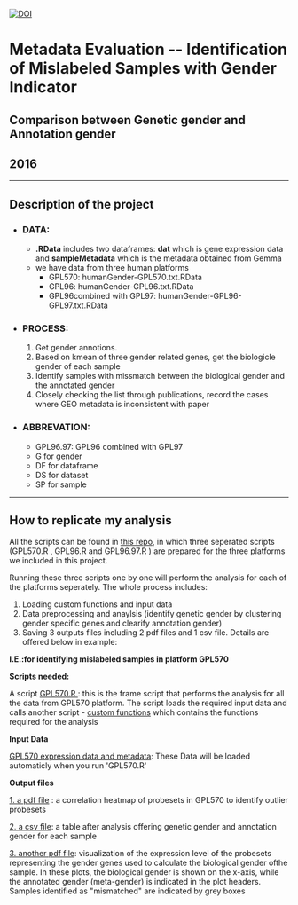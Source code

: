 [![DOI](https://zenodo.org/badge/23905/min110/mislabeled.samples.identification.svg)](https://zenodo.org/badge/latestdoi/23905/min110/mislabeled.samples.identification)


# Metadata Evaluation -- Identification of Mislabeled Samples with Gender Indicator

## Comparison between Genetic gender and Annotation gender
## 2016
---

## Description of the project

* ### DATA: 
    * **.RData** includes two dataframes: **dat** which is gene expression data and **sampleMetadata** which is the metadata obtained from Gemma
    * we have data from three human platforms 
        * GPL570: humanGender-GPL570.txt.RData
        * GPL96: humanGender-GPL96.txt.RData
        * GPL96combined with GPL97: humanGender-GPL96-GPL97.txt.RData
    
* ### PROCESS:
    1. Get gender annotions. 
    2. Based on kmean of three gender related genes, get the biologicle gender of each sample
    3. Identify samples with missmatch between the biological gender and the annotated gender
    4. Closely checking the list through publications, record the cases where GEO metadata is inconsistent with paper
   
* ### ABBREVATION: 
    * GPL96.97: GPL96 combined with GPL97
    * G for gender 
    * DF for dataframe 
    * DS for dataset  
    * SP for sample

---

## How to replicate my analysis

All the scripts can be found in [this repo](https://github.com/min110/mislabeled.samples.identification/tree/master/Rscripts), in which three seperated scripts (GPL570.R , GPL96.R and GPL96.97.R ) are prepared for the three platforms we included in this project.

Running these three scripts one by one will perform the analysis for each of the platforms seperately. The whole process includes:

1. Loading custom functions and input data
2. Data preprocessing and anaylsis (identify genetic gender by clustering gender specific genes and clearify annotation gender)
3. Saving 3 outputs files including 2 pdf files and 1 csv file. Details are offered below in example:

**I.E.:for identifying mislabeled samples in platform GPL570** 

**Scripts needed:** 

A script [GPL570.R ](https://github.com/min110/mislabeled.samples.identification/blob/master/Rscripts/GPL570.R): this is the frame script that performs the analysis for all the data from GPL570 platform. The script loads the required input data and calls another script - [custom functions](https://github.com/min110/mislabeled.samples.identification/blob/master/Rscripts/customFunction.R) which contains the functions required for the analysis

**Input Data**

[GPL570 expression data and metadata](https://github.com/min110/mislabeled.samples.identification/blob/master/inputDATA/humanGender-GPL570.txt.RData): These Data will be loaded automaticly when you run 'GPL570.R'

**Output files** 

[1. a pdf file](https://github.com/min110/mislabeled.samples.identification/blob/master/output/GPL570%20probesets%20COR.pdf) : a correlation heatmap of probesets in GPL570 to identify outlier probesets 

[2. a csv file](https://github.com/min110/mislabeled.samples.identification/blob/master/output/GPL570%20all%20inforamtion.csv): a table after analysis offering genetic gender and annotation gender for each sample

[3. another pdf file](https://github.com/min110/mislabeled.samples.identification/blob/master/output/GPL570%20gene%20expression%20plot%20for%20each%20dataset.pdf): visualization of the expression level of the probesets representing the gender genes used to calculate the biological gender ofthe sample. In these plots, the biological gender is shown on the x-axis, while the annotated gender (meta-gender) is indicated in the plot headers. Samples identified as "mismatched" are indicated by grey boxes
